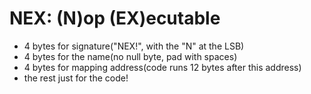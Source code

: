 # NEX: (N)op (EX)ecutable

- 4 bytes for signature("NEX!", with the "N" at the LSB)
- 4 bytes for the name(no null byte, pad with spaces)
- 4 bytes for mapping address(code runs 12 bytes after this address)
- the rest just for the code!
